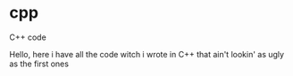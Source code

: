# cpp
C++ code

Hello, here i have all the code witch i wrote in C++ that ain't lookin' as ugly as the first ones
